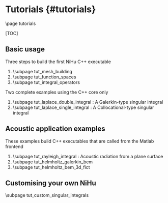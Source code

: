 Tutorials {#tutorials}
=========

\page tutorials

[TOC]

Basic usage
-----------

Three steps to build the first NiHu C++ executable

1. \subpage tut_mesh_building
2. \subpage tut_function_spaces
3. \subpage tut_integral_operators

Two complete examples using the C++ core only

1. \subpage tut_laplace_double_integral : A Galerkin-type singular integral
2. \subpage tut_laplace_single_integral : A Collocational-type singular integral

Acoustic application examples
-----------------------------

These examples build C++ executables that are called from the Matlab frontend

1. \subpage tut_rayleigh_integral : Acoustic radiation from a plane surface
2. \subpage tut_helmholtz_galerkin_bem
3. \subpage tut_helmholtz_bem_3d_fict

Customising your own NiHu
-------------------------

\subpage tut_custom_singular_integrals


